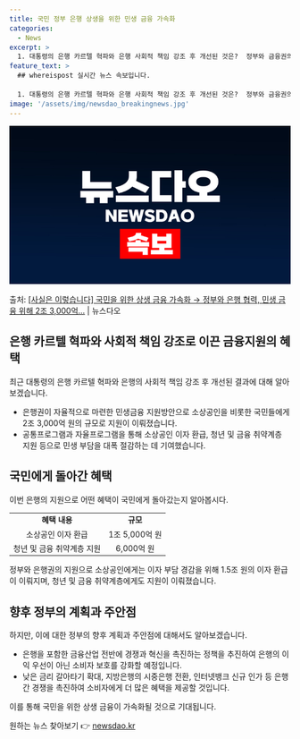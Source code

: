 ```yaml
---
title: 국민 정부 은행 상생을 위한 민생 금융 가속화
categories:
  - News
excerpt: >
  1. 대통령의 은행 카르텔 혁파와 은행 사회적 책임 강조 후 개선된 것은?  정부와 금융권의 2조 3,000…
feature_text: >
  ## whereispost 실시간 뉴스 속보입니다.

  1. 대통령의 은행 카르텔 혁파와 은행 사회적 책임 강조 후 개선된 것은?  정부와 금융권의 2조 3,000…
image: '/assets/img/newsdao_breakingnews.jpg'
---
```


![뉴스다오 속보](/assets/img/newsdao_breakingnews.jpg)

<p>출처: <a href="https://newsdao.kr/3528" rel="dofollow">[사실은 이렇습니다] 국민을 위한 상생 금융 가속화 → 정부와 은행 협력, 민생 금융 위해 2조 3,000억…</a> | 뉴스다오</p>

<h2 data-ke-size="size26">은행 카르텔 혁파와 사회적 책임 강조로 이끈 금융지원의 혜택</h2>
<p data-ke-size="size16">최근 대통령의 은행 카르텔 혁파와 은행의 사회적 책임 강조 후 개선된 결과에 대해 알아보겠습니다. </p>
<ul>
  <li>은행권이 자율적으로 마련한 민생금융 지원방안으로 소상공인을 비롯한 국민들에게 2조 3,000억 원의 규모로 지원이 이뤄졌습니다.</li>
  <li>공통프로그램과 자율프로그램을 통해 소상공인 이자 환급, 청년 및 금융 취약계층 지원 등으로 민생 부담을 대폭 절감하는 데 기여했습니다.</li>
</ul>

<h2 data-ke-size="size26">국민에게 돌아간 혜택</h2>
<p data-ke-size="size16">이번 은행의 지원으로 어떤 혜택이 국민에게 돌아갔는지 알아봅시다.</p>
<table>
  <tr>
    <td style="text-align: center; height: 17px;"><b>혜택 내용</b></td>
    <td style="text-align: center; height: 17px;"><b>규모</b></td>
  </tr>
  <tr>
    <td style="text-align: center; height: 17px;">소상공인 이자 환급</td>
    <td style="text-align: center; height: 17px;">1조 5,000억 원</td>
  </tr>
  <tr>
    <td style="text-align: center; height: 17px;">청년 및 금융 취약계층 지원</td>
    <td style="text-align: center; height: 17px;">6,000억 원</td>
  </tr>
</table>
<p data-ke-size="size16">정부와 은행권의 지원으로 소상공인에게는 이자 부담 경감을 위해 1.5조 원의 이자 환급이 이뤄지며, 청년 및 금융 취약계층에게도 지원이 이뤄졌습니다.</p>

<h2 data-ke-size="size26">향후 정부의 계획과 주안점</h2>
<p data-ke-size="size16">하지만, 이에 대한 정부의 향후 계획과 주안점에 대해서도 알아보겠습니다.</p>
<ul>
  <li>은행을 포함한 금융산업 전반에 경쟁과 혁신을 촉진하는 정책을 추진하여 은행의 이익 우선이 아닌 소비자 보호를 강화할 예정입니다.</li>
  <li>낮은 금리 갈아타기 확대, 지방은행의 시중은행 전환, 인터넷뱅크 신규 인가 등 은행 간 경쟁을 촉진하여 소비자에게 더 많은 혜택을 제공할 것입니다.</li>
</ul>
<p data-ke-size="size16">이를 통해 국민을 위한 상생 금융이 가속화될 것으로 기대됩니다. </p>
<p data-ke-size="size16"></p> 

원하는 뉴스 찾아보기 👉 <a href="https://newsdao.kr" rel="dofollow">newsdao.kr</a>


